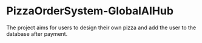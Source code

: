 # PizzaOrderSystem-GlobalAIHub
The project aims for users to design their own pizza and add the user to the database after payment.
